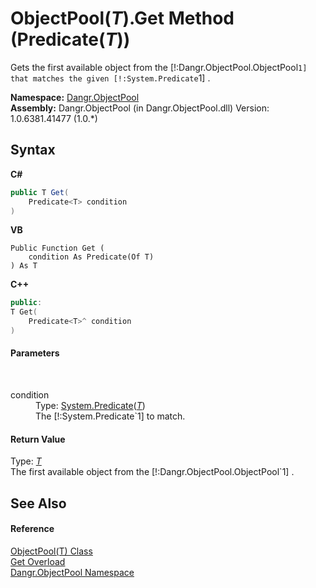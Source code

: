 # ObjectPool(*T*).Get Method (Predicate(*T*))
 

Gets the first available object from the [!:Dangr.ObjectPool.ObjectPool`1] that matches the given [!:System.Predicate`1] .

**Namespace:**&nbsp;<a href="N_Dangr_ObjectPool">Dangr.ObjectPool</a><br />**Assembly:**&nbsp;Dangr.ObjectPool (in Dangr.ObjectPool.dll) Version: 1.0.6381.41477 (1.0.*)

## Syntax

**C#**<br />
``` C#
public T Get(
	Predicate<T> condition
)
```

**VB**<br />
``` VB
Public Function Get ( 
	condition As Predicate(Of T)
) As T
```

**C++**<br />
``` C++
public:
T Get(
	Predicate<T>^ condition
)
```


#### Parameters
&nbsp;<dl><dt>condition</dt><dd>Type: <a href="http://msdn2.microsoft.com/en-us/library/bfcke1bz" target="_blank">System.Predicate</a>(<a href="T_Dangr_ObjectPool_ObjectPool_1">*T*</a>)<br />The [!:System.Predicate`1] to match.</dd></dl>

#### Return Value
Type: <a href="T_Dangr_ObjectPool_ObjectPool_1">*T*</a><br />The first available object from the [!:Dangr.ObjectPool.ObjectPool`1] .

## See Also


#### Reference
<a href="T_Dangr_ObjectPool_ObjectPool_1">ObjectPool(T) Class</a><br /><a href="Overload_Dangr_ObjectPool_ObjectPool_1_Get">Get Overload</a><br /><a href="N_Dangr_ObjectPool">Dangr.ObjectPool Namespace</a><br />